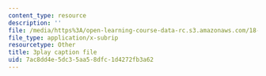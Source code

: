```yaml
---
content_type: resource
description: ''
file: /media/https%3A/open-learning-course-data-rc.s3.amazonaws.com/18-03sc-differential-equations-fall-2011/7ac8dd4e5dc35aa58dfc1d4272fb3a62_vP-oRQqmeg4.vtt
file_type: application/x-subrip
resourcetype: Other
title: 3play caption file
uid: 7ac8dd4e-5dc3-5aa5-8dfc-1d4272fb3a62
---
```

